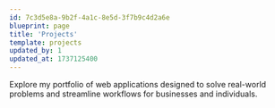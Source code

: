 ```yaml
---
id: 7c3d5e8a-9b2f-4a1c-8e5d-3f7b9c4d2a6e
blueprint: page
title: 'Projects'
template: projects
updated_by: 1
updated_at: 1737125400
---
```

Explore my portfolio of web applications designed to solve real-world problems and streamline workflows for businesses and individuals.